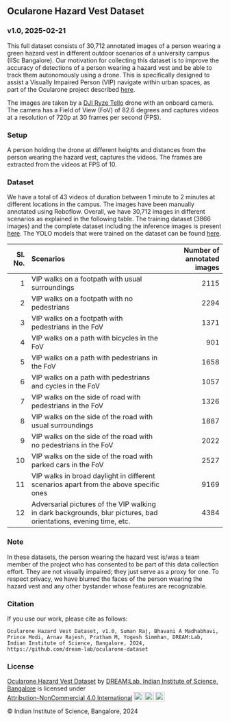 ## Ocularone Hazard Vest Dataset
### v1.0, 2025-02-21

This full dataset consists of 30,712 annotated images of a person wearing a green hazard vest in different outdoor scenarios of a university campus (IISc Bangalore). Our motivation for collecting this dataset is to improve the accuracy of detections of a person wearing a hazard vest and be able to track them autonomously using a drone. This is specifically designed to assist a Visually Impaired Person (VIP) navigate within urban spaces, as part of the Ocularone project described [here](https://dl.acm.org/doi/abs/10.1145/3544549.3585863). 

The images are taken by a [DJI Ryze Tello](https://www.ryzerobotics.com/tello) drone with an onboard camera. The camera has a Field of View (FoV) of 82.6 degrees and captures videos at a resolution of 720p at 30 frames per second (FPS).

### Setup
A person holding the drone at different heights and distances from the person wearing the hazard vest, captures the videos. The frames are extracted from the videos at FPS of 10.

### Dataset
We have a total of 43 videos of duration between 1 minute to 2 minutes at different locations in the campus. The images have been manually annotated using Roboflow. Overall, we have 30,712 images in different scenarios as explained in the following table. The training dataset (3866 images) and the complete dataset including the inference images is present [here](https://huggingface.co/datasets/Bhavani-23/Ocularone-Hazard-Vest-Dataset). The YOLO models that were trained on the dataset can be found [here](https://huggingface.co/Bhavani-23/Ocularone-Hazard-Vest-Dataset-Models).

| Sl. No. | Scenarios | Number of annotated images | 
|  ---:  |  :---         |     ---:       |        
| 1 | VIP walks on a footpath with usual surroundings | 2115   | 
| 2 | VIP walks on a footpath with no pedestrians | 2294 | 
| 3 | VIP walks on a footpath with pedestrians in the FoV | 1371 | 
| 4 | VIP walks on a path with bicycles in the FoV | 901 | 
| 5 | VIP walks on a path with pedestrians in the FoV | 1658 | 
| 6 | VIP walks on a path with pedestrians and cycles in the FoV | 1057 | 
| 7 | VIP walks on the side of road with pedestrians in the FoV | 1326 | 
| 8 | VIP walks on the side of the road with usual surroundings | 1887 | 
| 9 | VIP walks on the side of the road with no pedestrians in the FoV | 2022 | 
| 10 | VIP walks on the side of the road with parked cars in the FoV | 2527 | 
| 11 | VIP walks in broad daylight in different scenarios apart from the above specific ones | 9169 | 
| 12 | Adversarial pictures of the VIP walking in dark backgrounds, blur pictures, bad orientations, evening time, etc. | 4384 |  

### Note
In these datasets, the person wearing the hazard vest is/was a team member of the project who has consented to be part of this data collection effort. They are not visually impaired; they just serve as a proxy for one. To respect privacy, we have blurred the faces of the person wearing the hazard vest and any other bystander whose features are recognizable.

### Citation
If you use our work, please cite as follows: 

``Ocularone Hazard Vest Dataset, v1.0, Suman Raj, Bhavani A Madhabhavi, Prince Modi, Arnav Rajesh, Pratham M, Yogesh Simmhan, DREAM:Lab, Indian Institute of Science, Bangalore, 2024, https://github.com/dream-lab/ocularone-dataset``

### License

 <p xmlns:cc="http://creativecommons.org/ns#" xmlns:dct="http://purl.org/dc/terms/"><a property="dct:title" rel="cc:attributionURL" href="https://github.com/dream-lab/ocularone-dataset">Ocularone Hazard Vest Dataset</a> by <a rel="cc:attributionURL dct:creator" property="cc:attributionName" href="https://dream-lab.in/">DREAM:Lab, Indian Institute of Science, Bangalore</a> is licensed under <a href="http://creativecommons.org/licenses/by-nc/4.0/?ref=chooser-v1" target="_blank" rel="license noopener noreferrer" style="display:inline-block;">Attribution-NonCommercial 4.0 International<img style="height:22px!important;margin-left:3px;vertical-align:text-bottom;" src="https://mirrors.creativecommons.org/presskit/icons/cc.svg?ref=chooser-v1"><img style="height:22px!important;margin-left:3px;vertical-align:text-bottom;" src="https://mirrors.creativecommons.org/presskit/icons/by.svg?ref=chooser-v1"><img style="height:22px!important;margin-left:3px;vertical-align:text-bottom;" src="https://mirrors.creativecommons.org/presskit/icons/nc.svg?ref=chooser-v1"></a></p> 
 
&copy; Indian Institute of Science, Bangalore, 2024
